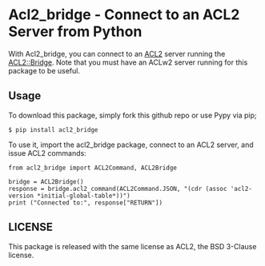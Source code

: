 # Acl2_bridge - Connect to an ACL2 Server from Python

With Acl2_bridge, you can connect to an [ACL2](https://www.cs.utexas.edu/users/moore/acl2/) server running the 
[ACL2::Bridge](https://www.cs.utexas.edu/users/moore/acl2/manuals/current/manual/index.html?topic=ACL2____BRIDGE). 
Note that you must have an ACLw2 server running for this package to be useful.

## Usage

To download this package, simply fork this github repo or use Pypy via pip;

    $ pip install acl2_bridge

To use it, import the acl2_bridge package, connect to an ACL2 server, and issue ACL2 commands:

    from acl2_bridge import ACL2Command, ACL2Bridge
    
    bridge = ACL2Bridge()
    response = bridge.acl2_command(ACL2Command.JSON, "(cdr (assoc 'acl2-version *initial-global-table*))")
    print ("Connected to:", response["RETURN"])

## LICENSE

This package is released with the same license as ACL2, the BSD 3-Clause license.

